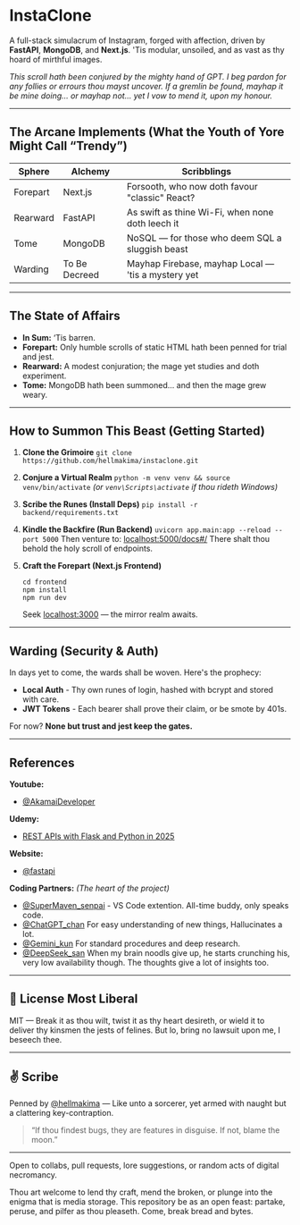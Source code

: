 # InstaClone

A full-stack simulacrum of Instagram, forged with affection, driven by **FastAPI**, **MongoDB**, and **Next.js**.
'Tis modular, unsoiled, and as vast as thy hoard of mirthful images.

_*This scroll hath been conjured by the mighty hand of GPT. I beg pardon for any follies or errours thou mayst uncover. If a gremlin be found, mayhap it be mine doing… or mayhap not… yet I vow to mend it, upon my honour.*_

---

## The Arcane Implements (What the Youth of Yore Might Call “Trendy”)

| Sphere   | Alchemy       | Scribblings                                        |
| -------- | ------------- | -------------------------------------------------- |
| Forepart | Next.js       | Forsooth, who now doth favour "classic" React?     |
| Rearward | FastAPI       | As swift as thine Wi-Fi, when none doth leech it   |
| Tome     | MongoDB       | NoSQL — for those who deem SQL a sluggish beast    |
| Warding  | To Be Decreed | Mayhap Firebase, mayhap Local — 'tis a mystery yet |

---

## The State of Affairs

- **In Sum:** ‘Tis barren.
- **Forepart:** Only humble scrolls of static HTML hath been penned for trial and jest.
- **Rearward:** A modest conjuration; the mage yet studies and doth experiment.
- **Tome:** MongoDB hath been summoned… and then the mage grew weary.

---

## How to Summon This Beast (Getting Started)

1. **Clone the Grimoire**
   `git clone https://github.com/hellmakima/instaclone.git`

2. **Conjure a Virtual Realm**
   `python -m venv venv && source venv/bin/activate`
   _(or `venv\Scripts\activate` if thou rideth Windows)_

3. **Scribe the Runes (Install Deps)**
   `pip install -r backend/requirements.txt`

4. **Kindle the Backfire (Run Backend)**
   `uvicorn app.main:app --reload --port 5000`
   Then venture to: [localhost:5000/docs#/](http://localhost:5000/docs#/)
   There shalt thou behold the holy scroll of endpoints.

5. **Craft the Forepart (Next.js Frontend)**
   ```
   cd frontend
   npm install
   npm run dev
   ```
   Seek [localhost:3000](http://localhost:3000) — the mirror realm awaits.

---

## Warding (Security & Auth)

In days yet to come, the wards shall be woven. Here's the prophecy:

- **Local Auth** - Thy own runes of login, hashed with bcrypt and stored with care.
- **JWT Tokens** - Each bearer shall prove their claim, or be smote by 401s.

For now?
**None but trust and jest keep the gates.**

---

## References

**Youtube:**

- [@AkamaiDeveloper](https://www.youtube.com/embed/5GxQ1rLTwaU)

**Udemy:**

- [REST APIs with Flask and Python in 2025](https://www.udemy.com/course/rest-api-flask-and-python/)

**Website:**

- [@fastapi](https://fastapi.tiangolo.com/tutorial/security/first-steps/)

**Coding Partners:** _(The heart of the project)_

- [@SuperMaven_senpai](https://marketplace.visualstudio.com/items?itemName=Supermaven.supermaven) - VS Code extention. All-time buddy, only speaks code.
- [@ChatGPT_chan](https://chatgpt.com/?temporary-chat=true) For easy understanding of new things, Hallucinates a lot.
- [@Gemini_kun](https://gemini.google.com/app?hl=en-IN) For standard procedures and deep research.
- [@DeepSeek_san](https://chat.deepseek.com) When my brain noodls give up, he starts crunching his, very low availability though. The thoughts give a lot of insights too.

---

## 📜 License Most Liberal

MIT — Break it as thou wilt, twist it as thy heart desireth, or wield it to deliver thy kinsmen the jests of felines. But lo, bring no lawsuit upon me, I beseech thee.

---

## ✌️ Scribe

Penned by [@hellmakima](https://github.com/hellmakima) — Like unto a sorcerer, yet armed with naught but a clattering key-contraption.

> “If thou findest bugs, they are features in disguise. If not, blame the moon.”

---

Open to collabs, pull requests, lore suggestions, or random acts of digital necromancy.

Thou art welcome to lend thy craft, mend the broken, or plunge into the enigma that is media storage. This repository be as an open feast: partake, peruse, and pilfer as thou pleaseth. Come, break bread and bytes.
